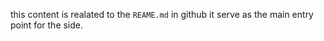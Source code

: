 this content is realated to the `REAME.md` in github it serve as the main entry point for the side.
